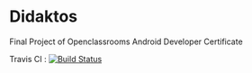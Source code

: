 # Didaktos
Final Project of Openclassrooms Android Developer Certificate

Travis CI : [![Build Status](https://travis-ci.org/leoberenger/Didaktos.svg?branch=master)](https://travis-ci.org/leoberenger/Didaktos)

